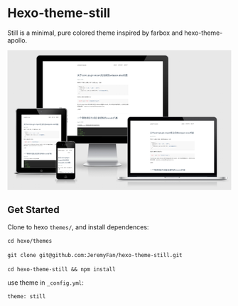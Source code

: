 # Hexo-theme-still

Still is a minimal, pure colored theme inspired by farbox and hexo-theme-apollo.

![preview](https://raw.githubusercontent.com/JeremyFan/static/images/still.png)

## Get Started
Clone to hexo `themes/`, and install dependences:
```
cd hexo/themes

git clone git@github.com:JeremyFan/hexo-theme-still.git

cd hexo-theme-still && npm install
```

use theme in `_config.yml`:
```
theme: still
```
